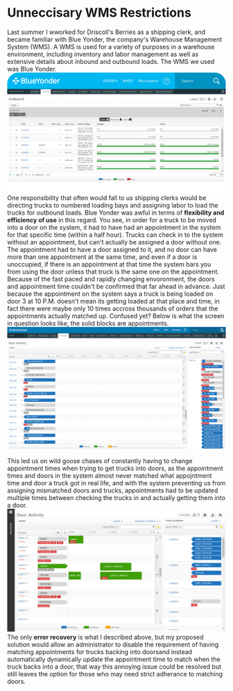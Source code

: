 # Unneccisary WMS Restrictions
Last summer I wworked for Driscoll's Berries as a shipping clerk, and became familiar with Blue Yonder, the company's Warehouse Management System (WMS). A WMS is used for a variety of purposes in a warehouse environment, including inventory and labor management as well as extensive details about inbound and outbound loads. The WMS we used was Blue Yonder.
![Blue Yonder](blueyonder.png)
One responsibility that often would fall to us shipping clerks would be directing trucks to numbered loading bays and assigning labor to load the trucks for outbound loads. Blue Yonder was awful in terms of **flexibility and efficiency of use** in this regard. You see, in order for a truck to be moved into a door on the system, it had to have had an appointment in the system for that specific time (within a half hour). Trucks can check in to the system without an appointment, but can't actually be assigned a door without one. The appointment had to have a door assigned to it, and no door can have more than one appointment at the same time, and even if a door is unoccupied, if there is an appointment at that time the system bars you from using the door unless that truck is the same one on the appointment. Because of the fast paced and rapidly changing envoronment, the doors and appointment time couldn't be confirmed that far ahead in advance. Just because the appointment on the system says a truck is being loaded on door 3 at 10 P.M. doesn't mean its getting loaded at that place and time, in fact there were maybe only 10 times accross thousands of orders that the appointments actually matched up. Confused yet? Below is what the screen in question looks like, the solid blocks are appointments.
![Door Activity](TryonBlogPost_WMS-ReportsDashboards2-1024x576.png)

This led us on wild goose chases of constantly having to change appointment times when trying to get trucks into doors, as the appointment times and doors in the system almost never matched what appojntment time and door a truck got in real life, and with the system preventing us from assigning mismatched doors and trucks, appointments had to be updated multiple times between checking the trucks in and actually getting them into a door.
![More door act](apps.41086.81d772bb-ca78-416f-b0ec-101783edfa8a.ce6125cc-975d-4553-aa9a-4d632a2b8002.6eddd9d7-58e9-48a5-87db-7060b0136923.png)
The only **error recovery** is what I described above, but my proposed solution would allow an administrator to disable the requirement of having matching appointments for trucks backing into doorsand instead automatically dynamically update the appointment time to match when the truck backs into a door, that way this annoying issue could be resolved but still leaves the option for those who may need strict adherance to matching doors. 